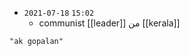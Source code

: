 - `2021-07-18`  `15:02`
	- communist [[leader]] من [[kerala]]

```query 2021-12-31 01:10
"ak gopalan"
```
